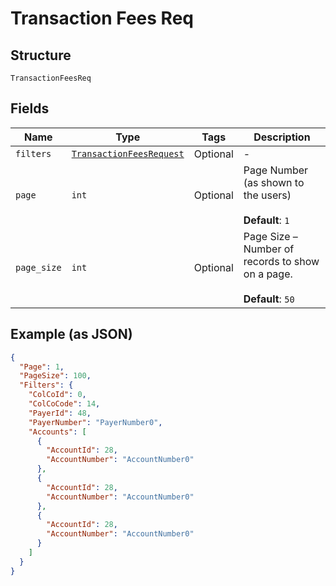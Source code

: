 
# Transaction Fees Req

## Structure

`TransactionFeesReq`

## Fields

| Name | Type | Tags | Description |
|  --- | --- | --- | --- |
| `filters` | [`TransactionFeesRequest`](../../doc/models/transaction-fees-request.md) | Optional | - |
| `page` | `int` | Optional | Page Number (as shown to the users)<br><br>**Default**: `1` |
| `page_size` | `int` | Optional | Page Size – Number of records to show on a page.<br><br>**Default**: `50` |

## Example (as JSON)

```json
{
  "Page": 1,
  "PageSize": 100,
  "Filters": {
    "ColCoId": 0,
    "ColCoCode": 14,
    "PayerId": 48,
    "PayerNumber": "PayerNumber0",
    "Accounts": [
      {
        "AccountId": 28,
        "AccountNumber": "AccountNumber0"
      },
      {
        "AccountId": 28,
        "AccountNumber": "AccountNumber0"
      },
      {
        "AccountId": 28,
        "AccountNumber": "AccountNumber0"
      }
    ]
  }
}
```

